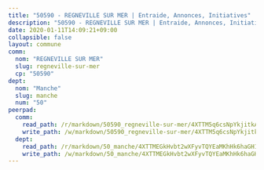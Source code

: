 ```yaml
---
title: "50590 - REGNEVILLE SUR MER | Entraide, Annonces, Initiatives"
description: "50590 - REGNEVILLE SUR MER | Entraide, Annonces, Initiatives"
date: 2020-01-11T14:09:21+09:00
collapsible: false
layout: commune
comm:
  nom: "REGNEVILLE SUR MER"
  slug: regneville-sur-mer
  cp: "50590"
dept:
  nom: "Manche"
  slug: manche
  num: "50"
peerpad:
  comm:
    read_path: /r/markdown/50590_regneville-sur-mer/4XTTM5q6csNpYkjitkA5ndT1w5jEWszKc7s7R1x2mKEU45QLy
    write_path: /w/markdown/50590_regneville-sur-mer/4XTTM5q6csNpYkjitkA5ndT1w5jEWszKc7s7R1x2mKEU45QLy-K3TgUvXunfTfHssidkt5dtmaAwLR84h3QuhNi9EEi3SKqBjd3ZDo3GVEe4Qbi9VvTXtCRhQUQSdm2TEurqu1GgNTBqvaNEfhE9zFpjP6C6bEW4MUe5dHLbXn2kMEYJmb5HTVfDYD
  dept:
    read_path: /r/markdown/50_manche/4XTTMEGkHvbt2wXFyvTQYEaMKhHk6haGH1SzsRNevKgBDTuXr
    write_path: /w/markdown/50_manche/4XTTMEGkHvbt2wXFyvTQYEaMKhHk6haGH1SzsRNevKgBDTuXr-K3TgUSx1rwmRRLqHcTLLdo4dVfTRKvf94KKagmUFPevWSp2f9nuc6fJF25TtLArzK8teuQ5TvuAMqW38N2MYgT18hBoXtjmKX9WuSn2vkujmSJPp3gF4gsuMmfEM8Th4Ap94heFE
---
```


